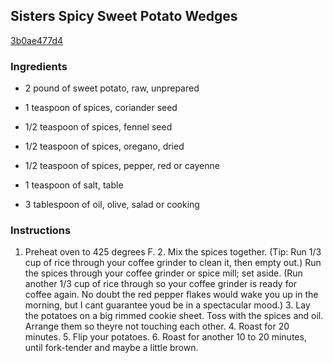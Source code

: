 ## Sisters Spicy Sweet Potato Wedges

[3b0ae477d4](http://tastykitchen.com/recipes/sidedishes/sistere28099s-spicy-sweet-potato-wedges/)

### Ingredients

 - 2 pound of sweet potato, raw, unprepared

 - 1 teaspoon of spices, coriander seed

 - 1/2 teaspoon of spices, fennel seed

 - 1/2 teaspoon of spices, oregano, dried

 - 1/2 teaspoon of spices, pepper, red or cayenne

 - 1 teaspoon of salt, table

 - 3 tablespoon of oil, olive, salad or cooking

### Instructions

1. Preheat oven to 425 degrees F. 2. Mix the spices together. (Tip: Run 1/3 cup of rice through your coffee grinder to clean it, then empty out.) Run the spices through your coffee grinder or spice mill; set aside. (Run another 1/3 cup of rice through so your coffee grinder is ready for coffee again. No doubt the red pepper flakes would wake you up in the morning, but I cant guarantee youd be in a spectacular mood.) 3. Lay the potatoes on a big rimmed cookie sheet. Toss with the spices and oil. Arrange them so theyre not touching each other. 4. Roast for 20 minutes. 5. Flip your potatoes. 6. Roast for another 10 to 20 minutes, until fork-tender and maybe a little brown.